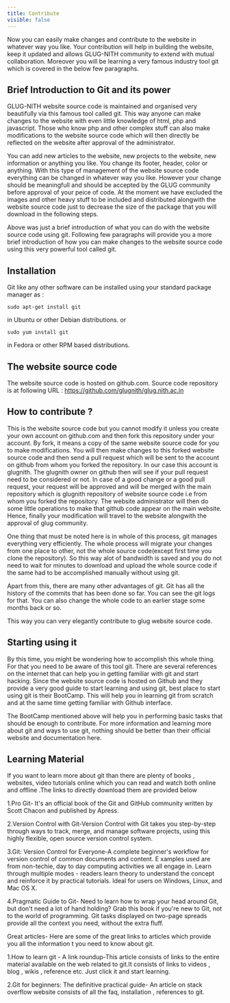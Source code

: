```yaml
---
title: Contribute
visible: false
---
```


Now you can easily make changes and contribute to the website in whatever way you like. Your contribution will help in building the website, keep it updated and allows GLUG-NITH community to extend with mutual collaboration. Moreover you will be learning a very famous industry tool git which is covered in the below few paragraphs.

## Brief Introduction to Git and its power

 GLUG-NITH website source code is maintained and organised very beautifully via this famous tool called git. This way anyone can make changes to the website with even little knowledge of html, php and javascript. Those who know php and other complex stuff can also make modifications to the website source code which will then directly be reflected on the website after approval of the administrator.

You can add new articles to the website, new projects to the website, new information or anything you like. You change its footer, header, color or anything. With this type of management of the website source code everything can be changed in whatever way you like. However your change should be meaningfull and should be accepted by the GLUG community before approval of your peice of code. At the moment we have excluded the images and other heavy stuff to be included and distributed alongwith the website source code just to decrease the size of the package that you will download in the following steps.

Above was just a brief introduction of what you can do with the website source code using git. Following few paragraphs will provide you a more brief introduction of how you can make changes to the website source code using this very powerful tool called git. 

## Installation

Git like any other software can be installed using your standard package manager as :
```
sudo apt-get install git
```
in Ubuntu or other Debian distributions.
or
```
sudo yum install git
```
in Fedora or other RPM based distributions. 

## The website source code 

The website source code is hosted on github.com. Source code repository is at following URL :
https://github.com/glugnith/glug.nith.ac.in

## How to contribute ?

 This is the website source code but you cannot modify it unless you create your own account on github.com and then fork this repository under your account. By fork, it means a copy of the same website source code for you to make modifications. You will then make changes to this forked website source code and then send a pull request which will be sent to the account on github from whom you forked the repository. In our case this account is glugnith. The glugnith owner on github then will see if your pull request need to be considered or not. In case of a good change or a good pull request, your request will be approved and will be merged with the main repository which is glugnith repository of website source code i.e from whom you forked the repository. The website administrator will then do some little operations to make that github code appear on the main website. Hence, finally your modification will travel to the website alongwith the approval of glug community.

One thing that must be noted here is in whole of this process, git manages everything very efficiently. The whole process will migrate your changes from one place to other, not the whole source code(except first time you clone the repository). So this way alot of bandwidth is saved and you do not need to wait for minutes to download and upload the whole source code if the same had to be accomplished manually without using git.

Apart from this, there are many other advantages of git. Git has all the history of the commits that has been done so far. You can see the git logs for that. You can also change the whole code to an earlier stage some months back or so.

This way you can very elegantly contribute to glug website source code. 

## Starting using it

 By this time, you might be wondering how to accomplish this whole thing. For that you need to be aware of this tool git. There are several references on the internet that can help you in getting familiar with git and start hacking. Since the website source code is hosted on Github and they provide a very good guide to start learning and using git, best place to start using git is their BootCamp. This will help you in learning git from scratch and at the same time getting familiar with Github interface.

The BootCamp mentioned above will help you in performing basic tasks that should be enough to contribute. For more information and learning more about git and ways to use git, nothing should be better than their official website and documentation here. 

## Learning Material

If you want to learn more about git than there are plenty of books , websites, video tutorials online which you can read and watch both online and offline .The links to directly download them are provided below


1.Pro Git- It's an official book of the Git and GitHub community written by Scott Chacon and published by Apress.

2.Version Control with Git-Version Control with Git takes you step-by-step through ways to track, merge, and manage software projects, using this highly flexible, open source version
control system.

3.Git: Version Control for Everyone-A complete beginner's workflow for version control of common documents and content. E xamples used are from non-techie, day to day computing activities we all engage in. Learn through multiple modes - readers learn theory to understand the concept and reinforce it by practical tutorials. Ideal for users on Windows, Linux, and Mac OS X.

4.Pragmatic Guide to Git- Need to learn how to wrap your head around Git, but don't need a lot of hand holding? Grab this book if you're new to Git, not to the world of programming. Git tasks displayed on two-page spreads provide all the context you need, without the extra fluff.

Great articles-
Here are some of the great links to articles which provide you all the information t you need to know about git.

1.How to learn git - A link roundup-This article consists of links to the entire material available on the web related to git.It consists of links to videos , blog , wikis , reference etc. Just click it and start learning.

2.Git for beginners: The definitive practical guide- An article on stack overflow website consists of all the faq, installation , references to git. 